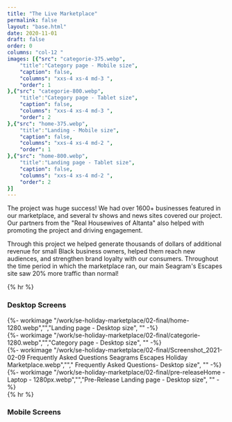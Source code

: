 ```yaml
---
title: "The Live Marketplace"
permalink: false
layout: "base.html"
date: 2020-11-01
draft: false
order: 0
columns: "col-12 "
images: [{"src": "categorie-375.webp",
    "title":"Category page - Mobile size",
    "caption": false,
    "columns": "xxs-4 xs-4 md-3 ",
    "order": 1
},{"src": "categorie-800.webp",
    "title":"Category page - Tablet size",
    "caption": false,
    "columns": "xxs-4 xs-4 md-3 ",
    "order": 2
},{"src": "home-375.webp",
    "title":"Landing - Mobile size",
    "caption": false,
    "columns": "xxs-4 xs-4 md-2 ",
    "order": 1  
},{"src": "home-800.webp",
    "title":"Landing page - Tablet size",
    "caption": false,
    "columns": "xxs-4 xs-4 md-2 ",
    "order": 2
}]
---
```

<div class="container lg  gap-1">
<div class="col col-12 col-12 md-10 lg-8  mb-2">
The project was huge success! We had over 1600+ businesses featured in our marketplace, and several tv shows and news sites covered our project. Our partners from the "Real Housewives of Altanta" also helped with promoting the project and driving engagement. 

Through this project we helped generate thousands of dollars of additional revenue for small Black business owners, helped them reach new audiences, and strengthen brand loyalty with our consumers. Throughout the time period in which the marketplace ran, our main Seagram's Escapes site saw 20% more traffic than normal!
</div>
</div>
{% hr %}


### Desktop Screens
<div class="container lg gap-1">
<div class="xxs-6  xs-6 sm-4  mb-2">
{%- workimage  "/work/se-holiday-marketplace/02-final/home-1280.webp","","Landing page - Desktop size", ""  -%}
</div>
<div class="xxs-6  xs-6 sm-4  mb-2">
{%- workimage  "/work/se-holiday-marketplace/02-final/categorie-1280.webp","","Category page - Desktop size", ""  -%}
</div>
<div class="xxs-6  xs-6 sm-4  mb-2">
{%- workimage  "/work/se-holiday-marketplace/02-final/Screenshot_2021-02-09 Frequently Asked Questions Seagrams Escapes Holiday Marketplace.webp",""," Frequently Asked Questions- Desktop size", ""  -%}
{%- workimage  "/work/se-holiday-marketplace/02-final/pre-releaseHome - Laptop - 1280px.webp","","Pre-Release Landing page - Desktop size", ""  -%}
</div>
</div>
{% hr %}


### Mobile Screens
